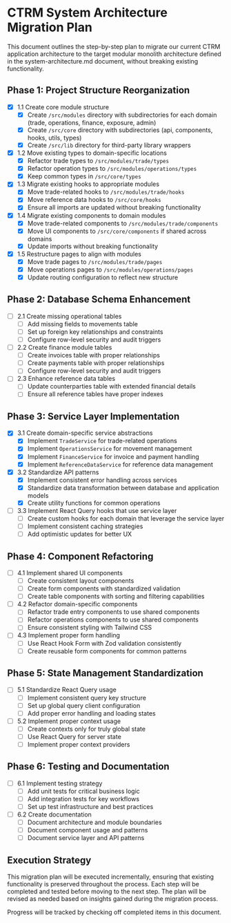 
# CTRM System Architecture Migration Plan

This document outlines the step-by-step plan to migrate our current CTRM application architecture to the target modular monolith architecture defined in the system-architecture.md document, without breaking existing functionality.

## Phase 1: Project Structure Reorganization

- [x] 1.1 Create core module structure
  - [x] Create `/src/modules` directory with subdirectories for each domain (trade, operations, finance, exposure, admin)
  - [x] Create `/src/core` directory with subdirectories (api, components, hooks, utils, types)
  - [x] Create `/src/lib` directory for third-party library wrappers

- [x] 1.2 Move existing types to domain-specific locations
  - [x] Refactor trade types to `/src/modules/trade/types`
  - [x] Refactor operation types to `/src/modules/operations/types`
  - [x] Keep common types in `/src/core/types`

- [x] 1.3 Migrate existing hooks to appropriate modules
  - [x] Move trade-related hooks to `/src/modules/trade/hooks`
  - [x] Move reference data hooks to `/src/core/hooks`
  - [x] Ensure all imports are updated without breaking functionality

- [x] 1.4 Migrate existing components to domain modules
  - [x] Move trade-related components to `/src/modules/trade/components`
  - [x] Move UI components to `/src/core/components` if shared across domains
  - [x] Update imports without breaking functionality

- [x] 1.5 Restructure pages to align with modules
  - [x] Move trade pages to `/src/modules/trade/pages`
  - [x] Move operations pages to `/src/modules/operations/pages`
  - [x] Update routing configuration to reflect new structure

## Phase 2: Database Schema Enhancement

- [ ] 2.1 Create missing operational tables
  - [ ] Add missing fields to movements table
  - [ ] Set up foreign key relationships and constraints
  - [ ] Configure row-level security and audit triggers

- [ ] 2.2 Create finance module tables
  - [ ] Create invoices table with proper relationships
  - [ ] Create payments table with proper relationships
  - [ ] Configure row-level security and audit triggers

- [ ] 2.3 Enhance reference data tables
  - [ ] Update counterparties table with extended financial details
  - [ ] Ensure all reference tables have proper indexes

## Phase 3: Service Layer Implementation

- [x] 3.1 Create domain-specific service abstractions
  - [x] Implement `TradeService` for trade-related operations
  - [x] Implement `OperationsService` for movement management
  - [x] Implement `FinanceService` for invoice and payment handling
  - [x] Implement `ReferenceDataService` for reference data management

- [x] 3.2 Standardize API patterns
  - [x] Implement consistent error handling across services
  - [x] Standardize data transformation between database and application models
  - [x] Create utility functions for common operations

- [ ] 3.3 Implement React Query hooks that use service layer
  - [ ] Create custom hooks for each domain that leverage the service layer
  - [ ] Implement consistent caching strategies
  - [ ] Add optimistic updates for better UX

## Phase 4: Component Refactoring

- [ ] 4.1 Implement shared UI components
  - [ ] Create consistent layout components
  - [ ] Create form components with standardized validation
  - [ ] Create table components with sorting and filtering capabilities

- [ ] 4.2 Refactor domain-specific components
  - [ ] Refactor trade entry components to use shared components
  - [ ] Refactor operations components to use shared components
  - [ ] Ensure consistent styling with Tailwind CSS

- [ ] 4.3 Implement proper form handling
  - [ ] Use React Hook Form with Zod validation consistently
  - [ ] Create reusable form components for common patterns

## Phase 5: State Management Standardization

- [ ] 5.1 Standardize React Query usage
  - [ ] Implement consistent query key structure
  - [ ] Set up global query client configuration
  - [ ] Add proper error handling and loading states

- [ ] 5.2 Implement proper context usage
  - [ ] Create contexts only for truly global state
  - [ ] Use React Query for server state
  - [ ] Implement proper context providers

## Phase 6: Testing and Documentation

- [ ] 6.1 Implement testing strategy
  - [ ] Add unit tests for critical business logic
  - [ ] Add integration tests for key workflows
  - [ ] Set up test infrastructure and best practices

- [ ] 6.2 Create documentation
  - [ ] Document architecture and module boundaries
  - [ ] Document component usage and patterns
  - [ ] Document service layer and API patterns

## Execution Strategy

This migration plan will be executed incrementally, ensuring that existing functionality is preserved throughout the process. Each step will be completed and tested before moving to the next step. The plan will be revised as needed based on insights gained during the migration process.

Progress will be tracked by checking off completed items in this document.
